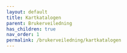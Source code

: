 ```yaml
---
layout: default
title: Kartkatalogen
parent: Brukerveiledning
has_children: true
nav_order: 1
permalink: /brukerveiledning/kartkatalogen
---
```

